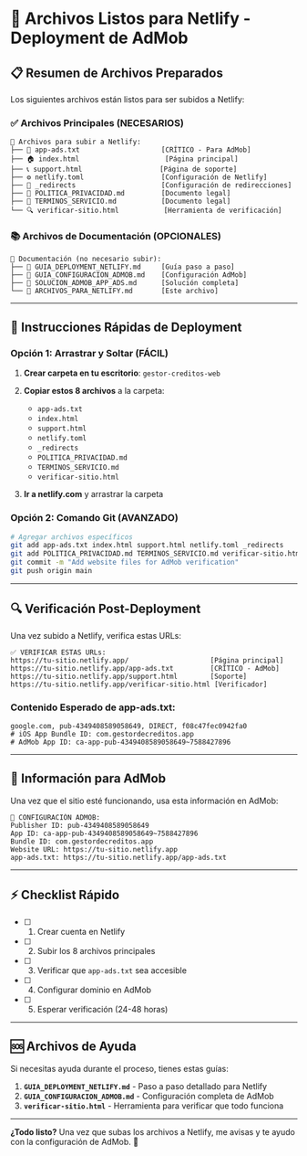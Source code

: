 # 📁 Archivos Listos para Netlify - Deployment de AdMob

## 📋 Resumen de Archivos Preparados

Los siguientes archivos están listos para ser subidos a Netlify:

### ✅ Archivos Principales (NECESARIOS)
```
📁 Archivos para subir a Netlify:
├── 🔑 app-ads.txt                    [CRÍTICO - Para AdMob]
├── 🏠 index.html                     [Página principal]
├── 📞 support.html                   [Página de soporte]
├── ⚙️ netlify.toml                   [Configuración de Netlify]
├── 🔀 _redirects                     [Configuración de redirecciones]
├── 📄 POLITICA_PRIVACIDAD.md         [Documento legal]
├── 📄 TERMINOS_SERVICIO.md           [Documento legal]
└── 🔍 verificar-sitio.html           [Herramienta de verificación]
```

### 📚 Archivos de Documentación (OPCIONALES)
```
📁 Documentación (no necesario subir):
├── 📖 GUIA_DEPLOYMENT_NETLIFY.md     [Guía paso a paso]
├── 📖 GUIA_CONFIGURACION_ADMOB.md    [Configuración AdMob]
├── 📖 SOLUCION_ADMOB_APP_ADS.md      [Solución completa]
└── 📖 ARCHIVOS_PARA_NETLIFY.md       [Este archivo]
```

---

## 🚀 Instrucciones Rápidas de Deployment

### Opción 1: Arrastrar y Soltar (FÁCIL)

1. **Crear carpeta en tu escritorio**: `gestor-creditos-web`
2. **Copiar estos 8 archivos** a la carpeta:
   - `app-ads.txt`
   - `index.html`
   - `support.html`
   - `netlify.toml`
   - `_redirects`
   - `POLITICA_PRIVACIDAD.md`
   - `TERMINOS_SERVICIO.md`
   - `verificar-sitio.html`

3. **Ir a netlify.com** y arrastrar la carpeta

### Opción 2: Comando Git (AVANZADO)

```bash
# Agregar archivos específicos
git add app-ads.txt index.html support.html netlify.toml _redirects
git add POLITICA_PRIVACIDAD.md TERMINOS_SERVICIO.md verificar-sitio.html
git commit -m "Add website files for AdMob verification"
git push origin main
```

---

## 🔍 Verificación Post-Deployment

Una vez subido a Netlify, verifica estas URLs:

```
✅ VERIFICAR ESTAS URLs:
https://tu-sitio.netlify.app/                    [Página principal]
https://tu-sitio.netlify.app/app-ads.txt         [CRÍTICO - AdMob]
https://tu-sitio.netlify.app/support.html        [Soporte]
https://tu-sitio.netlify.app/verificar-sitio.html [Verificador]
```

### Contenido Esperado de app-ads.txt:
```
google.com, pub-4349408589058649, DIRECT, f08c47fec0942fa0
# iOS App Bundle ID: com.gestordecreditos.app
# AdMob App ID: ca-app-pub-4349408589058649~7588427896
```

---

## 📱 Información para AdMob

Una vez que el sitio esté funcionando, usa esta información en AdMob:

```
🎯 CONFIGURACIÓN ADMOB:
Publisher ID: pub-4349408589058649
App ID: ca-app-pub-4349408589058649~7588427896
Bundle ID: com.gestordecreditos.app
Website URL: https://tu-sitio.netlify.app
app-ads.txt: https://tu-sitio.netlify.app/app-ads.txt
```

---

## ⚡ Checklist Rápido

- [ ] 1. Crear cuenta en Netlify
- [ ] 2. Subir los 8 archivos principales
- [ ] 3. Verificar que `app-ads.txt` sea accesible
- [ ] 4. Configurar dominio en AdMob
- [ ] 5. Esperar verificación (24-48 horas)

---

## 🆘 Archivos de Ayuda

Si necesitas ayuda durante el proceso, tienes estas guías:

1. **`GUIA_DEPLOYMENT_NETLIFY.md`** - Paso a paso detallado para Netlify
2. **`GUIA_CONFIGURACION_ADMOB.md`** - Configuración completa de AdMob
3. **`verificar-sitio.html`** - Herramienta para verificar que todo funciona

---

**¿Todo listo?** Una vez que subas los archivos a Netlify, me avisas y te ayudo con la configuración de AdMob. 🚀
